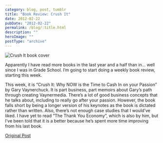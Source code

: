 ```yaml
---
category: blog, post, tumblr
title: "Book Review: Crush It"
date: 2012-02-22
pubDate: "2012-02-22"
permalink: /blog/:title.html
description: ""
heroImage: ""
postType: "archive"
---
```


![Crush It book cover](https://68.media.tumblr.com/tumblr_lznoq2txWp1qz81kho1_500.jpg)

Apparently I have read more books in the last year and a half than in… well since I was in Grade School. I’m going to start doing a weekly book review, starting this week.

This week, it is “Crush It: Why NOW is the Time to Cash In on your Passion” by Gary Vaynerchuck. It is part business, part memoirs about Gary’s path through creating Vaynermedia. There’s a lot of good business concepts that he talks about, including to really go after your passion. However, the book falls short by being a longer version of his keynotes as the book is dictated rather than written. Also, there’s not enough case studies that I would’ve liked. I have yet to read “The Thank You Economy”, which is also by him, but I’ve been told that it is a better because he’s spent more time improving from his last book.

[Original Post](https://jermspeaks.com/post/18077929530/apparently-i-have-read-more-books-in-the-last-year)
